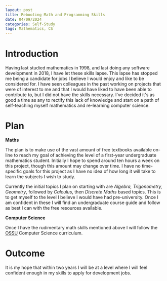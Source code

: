 ```yaml
---
layout: post
title: Rebooting Math and Programming Skills
date: 04/09/2024
categories: Self-Study
tags: Mathematics, CS
---
```


# Introduction

Having last studied mathematics in 1998, and last doing any software development in 2018, I have let these skills lapse.  This lapse has stopped me being a candidate for jobs I believe I would enjoy and like to be considered for.  I have seen colleagues in the past working on projects that were of interest to me and that I would have liked to have been able to contribute to, but I did not have the skills necessary.  I've decided it's as good a time as any to rectify this lack of knowledge and start on a path of self-teaching myself mathematics and re-learning computer science.

# Plan

**Maths** 

The plan is to make use of the vast amount of free textbooks available on-line to reach my goal of achieving the level of a first-year undergraduate mathematics student.  Initially I hope to spend around ten hours a week on this project, though this amount may change over time.  I have no time-specific goals for this project as I have no idea of how long it will take to learn the subjects I wish to study.

Currently the initial topics I plan on starting with are *Algebra, Trigonometry, Geometry*, followed by *Calculus*, then *Discrete Maths* based topics.  This is to get myself to the level I believe I would have had pre-university.  Once I am confident in these I will find an undergraduate course guide and follow as best I can with the free resources available.

**Computer Science**

Once I have the rudimentary math skills mentioned above I will follow the [OSSU](https://github.com/ossu/computer-science?tab=readme-ov-file#summary) Computer Science curriculum.

# Outcome

It is my hope that within two years I will be at a level where I will feel confident enough in my skills to apply for development jobs.
